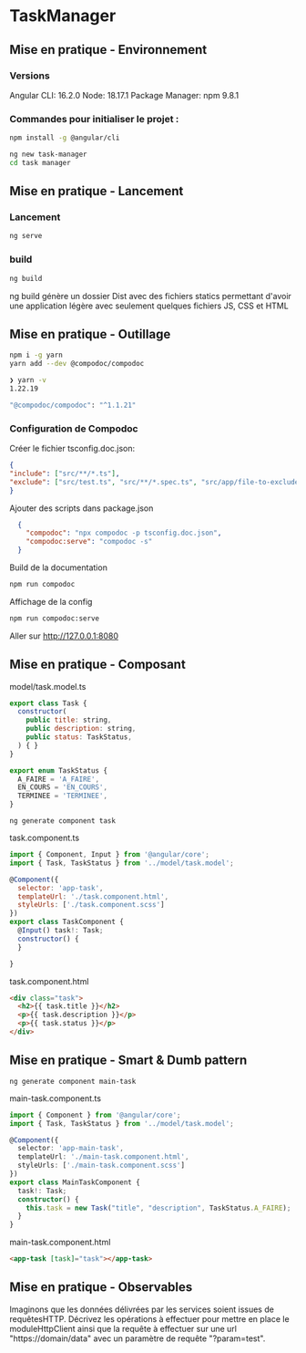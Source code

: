 # TaskManager

## Mise en pratique - Environnement

### Versions

Angular CLI: 16.2.0
Node: 18.17.1
Package Manager: npm 9.8.1

### Commandes pour initialiser le projet :
```bash
npm install -g @angular/cli

ng new task-manager
cd task manager

```

## Mise en pratique - Lancement

### Lancement
```bash
ng serve
```

### build
```bash
ng build
```
ng build génère un dossier Dist avec des fichiers statics permettant d'avoir une application légère avec seulement quelques fichiers JS, CSS et HTML

## Mise en pratique - Outillage

```bash
npm i -g yarn
yarn add --dev @compodoc/compodoc

❯ yarn -v
1.22.19

"@compodoc/compodoc": "^1.1.21"
```
### Configuration de Compodoc

Créer le fichier tsconfig.doc.json:
```json
{
"include": ["src/**/*.ts"],
"exclude": ["src/test.ts", "src/**/*.spec.ts", "src/app/file-to-exclude.ts"]
}
```
Ajouter des scripts dans package.json
```json
  {
    "compodoc": "npx compodoc -p tsconfig.doc.json",
    "compodoc:serve": "compodoc -s"
  }
```
Build de la documentation
```bash
npm run compodoc
```
Affichage de la config
```bash
npm run compodoc:serve
```
Aller sur http://127.0.0.1:8080

## Mise en pratique - Composant
model/task.model.ts
```js
export class Task {
  constructor(
    public title: string,
    public description: string,
    public status: TaskStatus,
  ) { }
}

export enum TaskStatus {
  A_FAIRE = 'A_FAIRE',
  EN_COURS = 'EN_COURS',
  TERMINEE = 'TERMINEE',
}
```

```shell
ng generate component task
```
task.component.ts
```js
import { Component, Input } from '@angular/core';
import { Task, TaskStatus } from '../model/task.model';

@Component({
  selector: 'app-task',
  templateUrl: './task.component.html',
  styleUrls: ['./task.component.scss']
})
export class TaskComponent {
  @Input() task!: Task;
  constructor() {
  }

}
```
task.component.html
```html
<div class="task">
  <h2>{{ task.title }}</h2>
  <p>{{ task.description }}</p>
  <p>{{ task.status }}</p>
</div>
```


## Mise en pratique - Smart & Dumb pattern
```shell
ng generate component main-task
```

main-task.component.ts
```ts
import { Component } from '@angular/core';
import { Task, TaskStatus } from '../model/task.model';

@Component({
  selector: 'app-main-task',
  templateUrl: './main-task.component.html',
  styleUrls: ['./main-task.component.scss']
})
export class MainTaskComponent {
  task!: Task;
  constructor() {
    this.task = new Task("title", "description", TaskStatus.A_FAIRE);
  }
}
```

main-task.component.html
```html
<app-task [task]="task"></app-task>
```

## Mise en pratique - Observables
Imaginons que les données délivrées par les services soient issues de requêtesHTTP. 
Décrivez les opérations à effectuer pour mettre en place le moduleHttpClient ainsi que la requête à 
effectuer sur une url "https://domain/data" avec un paramètre de requête "?param=test".
